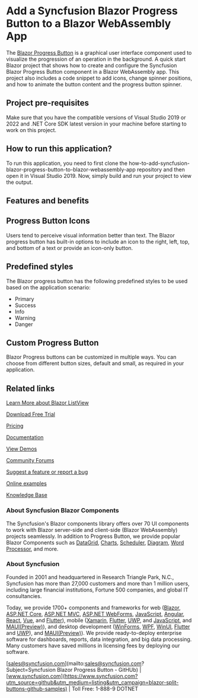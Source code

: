# Add a Syncfusion Blazor Progress Button to a Blazor WebAssembly App

The [Blazor Progress Button](https://www.syncfusion.com/blazor-components/blazor-progress-button?utm_source=github&utm_medium=listing&utm_campaign=blazor-split-buttons-github-samples) is a graphical user interface component used to visualize the progression of an operation in the background. A quick start Blazor project that shows how to create and configure the Syncfusion Blazor Progress Button component in a Blazor WebAssembly app. This project also includes a code snippet to add icons, change spinner positions, and how to animate the button content and the progress button spinner. 

## Project pre-requisites
Make sure that you have the compatible versions of Visual Studio 2019 or 2022 and .NET Core SDK latest version in your machine before starting to work on this project.

## How to run this application?
To run this application, you need to first clone the how-to-add-syncfusion-blazor-progress-button-to-blazor-webassembly-app repository and then open it in Visual Studio 2019. Now, simply build and run your project to view the output.

## Features and benefits

## Progress Button Icons

Users tend to perceive visual information better than text. The Blazor progress button has built-in options to include an icon to the right, left, top, and bottom of a text or provide an icon-only button.

## Predefined styles

The Blazor progress button has the following predefined styles to be used based on the application scenario:

* Primary
* Success
* Info
* Warning
* Danger

## Custom Progress Button

Blazor Progress buttons can be customized in multiple ways. You can choose from different button sizes, default and small, as required in your application.

## Related links
[Learn More about Blazor ListView](https://www.syncfusion.com/blazor-components/blazor-progress-button?utm_source=github&utm_medium=listing&utm_campaign=blazor-split-buttons-github-samples)

[Download Free Trial](https://www.syncfusion.com/downloads/blazor?utm_source=github&utm_medium=listing&utm_campaign=blazor-split-buttons-github-samples)

[Pricing](https://www.syncfusion.com/sales/products/blazor?utm_source=github&utm_medium=listing&utm_campaign=blazor-split-buttons-github-samples)

[Documentation](https://blazor.syncfusion.com/documentation/progress-button/getting-started?utm_source=github&utm_medium=listing&utm_campaign=blazor-split-buttons-github-samples)

[View Demos](https://blazor.syncfusion.com/demos/buttons/progress-button?utm_source=github&utm_medium=listing&utm_campaign=blazor-split-buttons-github-samples)

[Community Forums](https://www.syncfusion.com/forums/blazor-components?utm_source=github&utm_medium=listing&utm_campaign=blazor-split-buttons-github-samples)

[Suggest a feature or report a bug](https://www.syncfusion.com/feedback/blazor-components?utm_source=github&utm_medium=listing&utm_campaign=blazor-split-buttons-github-samples)

[Online examples](https://blazor.syncfusion.com/demos/buttons/dropdown-menu?utm_source=github&utm_medium=listing&utm_campaign=blazor-split-buttons-github-samples)

[Knowledge Base](https://www.syncfusion.com/kb/blazor-components?utm_source=github&utm_medium=listing&utm_campaign=blazor-split-buttons-github-samples)

### About Syncfusion Blazor Components
The Syncfusion's Blazor components library offers over 70 UI components to work with Blazor server-side and client-side (Blazor WebAssembly) projects seamlessly. In addition to Progress Button, we provide popular Blazor Components such as [DataGrid](https://www.syncfusion.com/blazor-components/blazor-datagrid?utm_source=nuget&utm_medium=listing&utm_campaign=blazor-split-buttons-nuget), [Charts](https://www.syncfusion.com/blazor-components/blazor-charts?utm_source=nuget&utm_medium=listing&utm_campaign=blazor-split-buttons-nuget), [Scheduler](https://www.syncfusion.com/blazor-components/blazor-scheduler?utm_source=nuget&utm_medium=listing&utm_campaign=blazor-split-buttons-nuget), [Diagram](https://www.syncfusion.com/blazor-components/blazor-diagram?utm_source=nuget&utm_medium=listing&utm_campaign=blazor-split-buttons-nuget), [Word Processor](https://www.syncfusion.com/blazor-components/blazor-word-processor?utm_source=nuget&utm_medium=listing&utm_campaign=blazor-split-buttons-nuget), and more.

### About Syncfusion

Founded in 2001 and headquartered in Research Triangle Park, N.C., Syncfusion has more than 27,000 customers and more than 1 million users, including large financial institutions, Fortune 500 companies, and global IT consultancies.
 
Today, we provide 1700+ components and frameworks for web ([Blazor](https://www.syncfusion.com/blazor-components?utm_source=github&utm_medium=listing&utm_campaign=blazor-split-buttons-github-samples), [ASP.NET Core](https://www.syncfusion.com/aspnet-core-ui-controls?utm_source=github&utm_medium=listing&utm_campaign=blazor-split-buttons-github-samples), [ASP.NET MVC](https://www.syncfusion.com/aspnet-mvc-ui-controls?utm_source=github&utm_medium=listing&utm_campaign=blazor-split-buttons-github-samples), [ASP.NET WebForms](https://www.syncfusion.com/jquery/aspnet-webforms-ui-controls?utm_source=github&utm_medium=listing&utm_campaign=blazor-split-buttons-github-samples), [JavaScript](https://www.syncfusion.com/javascript-ui-controls?utm_source=github&utm_medium=listing&utm_campaign=blazor-split-buttons-github-samples), [Angular](https://www.syncfusion.com/angular-ui-components?utm_source=github&utm_medium=listing&utm_campaign=blazor-split-buttons-github-samples), [React](https://www.syncfusion.com/react-ui-components?utm_source=github&utm_medium=listing&utm_campaign=blazor-split-buttons-github-samples), [Vue](https://www.syncfusion.com/vue-ui-components?utm_source=github&utm_medium=listing&utm_campaign=blazor-split-buttons-github-samples), and [Flutter](https://www.syncfusion.com/flutter-widgets?utm_source=github&utm_medium=listing&utm_campaign=blazor-split-buttons-github-samples)), mobile ([Xamarin](https://www.syncfusion.com/xamarin-ui-controls?utm_source=github&utm_medium=listing&utm_campaign=blazor-split-buttons-github-samples), [Flutter](https://www.syncfusion.com/flutter-widgets?utm_source=github&utm_medium=listing&utm_campaign=blazor-split-buttons-github-samples), [UWP](https://www.syncfusion.com/uwp-ui-controls?utm_source=github&utm_medium=listing&utm_campaign=blazor-split-buttons-github-samples), and [JavaScript](https://www.syncfusion.com/javascript-ui-controls?utm_source=github&utm_medium=listing&utm_campaign=blazor-split-buttons-github-samples), and [MAUI(Preview)](https://www.syncfusion.com/maui-controls?utm_source=github&utm_medium=listing&utm_campaign=blazor-split-buttons-github-samples)), and desktop development ([WinForms](https://www.syncfusion.com/winforms-ui-controls?utm_source=github&utm_medium=listing&utm_campaign=blazor-split-buttons-github-samples), [WPF](https://www.syncfusion.com/wpf-controls?utm_source=github&utm_medium=listing&utm_campaign=blazor-split-buttons-github-samples), [WinUI](https://www.syncfusion.com/winui-controls?utm_source=github&utm_medium=listing&utm_campaign=blazor-split-buttons-github-samples), [Flutter](https://www.syncfusion.com/flutter-widgets?utm_source=github&utm_medium=listing&utm_campaign=blazor-split-buttons-github-samples) and [UWP](https://www.syncfusion.com/uwp-ui-controls?utm_source=github&utm_medium=listing&utm_campaign=blazor-split-buttons-github-samples)), and [MAUI(Preview)](https://www.syncfusion.com/maui-controls?utm_source=github&utm_medium=listing&utm_campaign=blazor-split-buttons-github-samples)). We provide ready-to-deploy enterprise software for dashboards, reports, data integration, and big data processing. Many customers have saved millions in licensing fees by deploying our software.

[sales@syncfusion.com](mailto:sales@syncfusion.com?Subject=Syncfusion Blazor Progress Button - GitHUb) | [www.syncfusion.com](https://www.syncfusion.com?utm_source=github&utm_medium=listing&utm_campaign=blazor-split-buttons-github-samples) | Toll Free: 1-888-9 DOTNET
